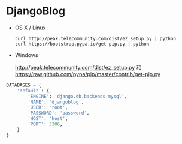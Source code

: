 # DjangoBlog

- OS X / Linux 

    ```
    curl http://peak.telecommunity.com/dist/ez_setup.py | python
    curl https://bootstrap.pypa.io/get-pip.py | python
    ```

- Windows

    http://peak.telecommunity.com/dist/ez_setup.py 和 https://raw.github.com/pypa/pip/master/contrib/get-pip.py


```python
DATABASES = {
    'default': {
        'ENGINE': 'django.db.backends.mysql',
        'NAME': 'djangoblog',
        'USER': 'root',
        'PASSWORD': 'password',
        'HOST': 'host',
        'PORT': 3306,
    }
}
```
